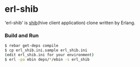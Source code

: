 erl-shib
========

'erl-shib' is [shib](https://github.com/tagomoris/shib)(hive client application) clone written by Erlang.

### Build and Run
```sh
$ rebar get-deps compile
$ cp erl_shib.ini.sample erl_shib.ini
(edit erl_shib.ini for your environment)
$ erl -pa ebin deps/*/ebin -s erl_shib
```
